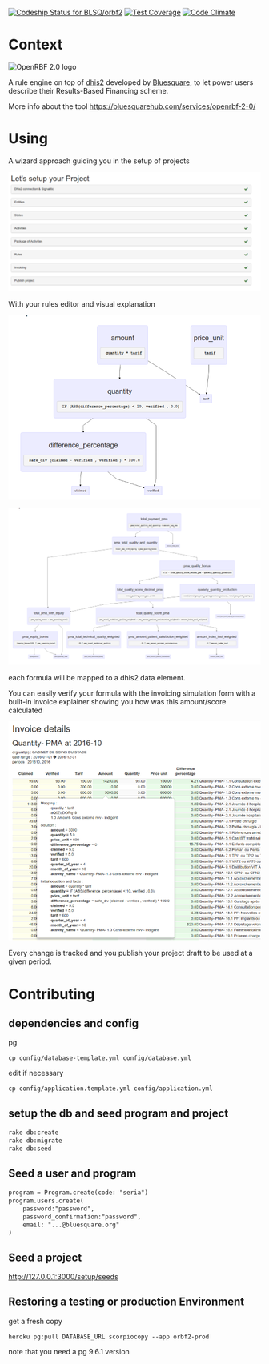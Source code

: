 [ ![Codeship Status for BLSQ/orbf2](https://app.codeship.com/projects/e43559e0-5368-0135-125a-62c2a1758ec6/status?branch=master)](https://app.codeship.com/projects/234954) [![Test Coverage](https://codeclimate.com/github/BLSQ/orbf2/badges/coverage.svg)](https://codeclimate.com/github/BLSQ/orbf2/coverage) [![Code Climate](https://codeclimate.com/github/BLSQ/orbf2/badges/gpa.svg)](https://codeclimate.com/github/BLSQ/orbf2)

# Context

![OpenRBF 2.0 logo](https://bluesquarehub.files.wordpress.com/2017/01/logo-openrbf.png?w=151&h=147 "OpenRBF 2.0 ")

A rule engine on top of [dhis2](https://www.dhis2.org/) developed by [Bluesquare](https://bluesquarehub.com/), to let power users describe their Results-Based Financing  scheme.

More info about the tool https://bluesquarehub.com/services/openrbf-2-0/

# Using

A wizard approach guiding you in the setup of projects

![](./doc/steps.png)

With your rules editor and visual explanation

![activity rule dependency graph](./doc/activity-rule.png)

![payment rule  dependency graph](./doc/payment-rule.png)

each formula will be mapped to a dhis2 data element.

You can easily verify your formula with the invoicing simulation form
with a built-in invoice explainer showing you how was this amount/score calculated

![invoicing explainer](./doc/invoicing-explainer.png)

Every change is tracked and you publish your project draft to be used at a given period.

# Contributing

## dependencies and config

pg

```
cp config/database-template.yml config/database.yml
```
edit if necessary


```
cp config/application.template.yml config/application.yml
```

## setup the db and seed program and project

```
rake db:create
rake db:migrate
rake db:seed
```
## Seed a user and program

```
program = Program.create(code: "seria")
program.users.create(   
    password:"password",
    password_confirmation:"password",
    email: "...@bluesquare.org"
)
```

## Seed a project

http://127.0.0.1:3000/setup/seeds


## Restoring a testing or production Environment

get a fresh copy

```
heroku pg:pull DATABASE_URL scorpiocopy --app orbf2-prod
```

note that you need a pg 9.6.1 version
